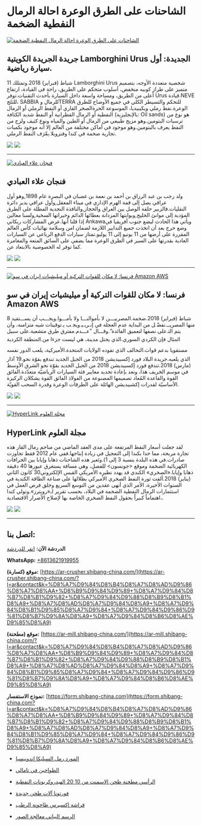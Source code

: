 # الشاحنات على الطرق الوعرة احالة الرمال النفطية الضخمة

<a href="https://swt.shibang-china.com/?l=ar&img&k=%D8%A7%D9%84%D8%B4%D8%A7%D8%AD%D9%86%D8%A7%D8%AA+%D8%B9%D9%84%D9%89+%D8%A7%D9%84%D8%B7%D8%B1%D9%82+%D8%A7%D9%84%D9%88%D8%B9%D8%B1%D8%A9+%D8%A7%D8%AD%D8%A7%D9%84%D8%A9+%D8%A7%D9%84%D8%B1%D9%85%D8%A7%D9%84+%D8%A7%D9%84%D9%86%D9%81%D8%B7%D9%8A%D8%A9+%D8%A7%D9%84%D8%B6%D8%AE%D9%85%D8%A9" target="_blank">![الشاحنات على الطرق الوعرة احالة الرمال النفطية الضخمة](http://static.shibang-china.com/all-800x300/183.jpg)</a>

## جريدة الجريدة الكويتية Lamborghini Urus الجديدة: أول سيارة رياضية.
11 شباط (فبراير) 2018.وتمتلك Lamborghini Urus شخصية متعددة الأوجه، بتصميم متميز على طراز كوبيه منخفض، أسلوب متحكم على الطريق، راحة في القيادة، ارتفاع أعلى من الطريق، ومساحة واسعة داخل السيارة بأحدث التقنيات.توفر Urus قيادة.NEVE للثلج، SABBIA للرمال وTERRA للتحكم والتسيطر الكلي في جميع الأوضاح للطرق الوعرة.نفط رملي ويكيبيديا، الموسوعة الحرةالصخر القاري أو النفط الرملي أو الرمال النفطية أو الرمال القطرانية أو النفط شديد الكثافة (بالإنجليزية: Oil sands) هو نوع من ترسبات البتومين.وهو مزيج طبيعي من الرمال أو الطين والمياه ونوع كثيف ولزج من النفط يعرف بالبتومين.وهو موجود في أماكن مختلفة من العالم إلا أنه موجود بكميات تجارية ضخمة في كندا وفنزويلا.يعّرَف النفط الرملي.


<a href="https://whatsapp.shibangsoft.com/WhatsApp.php" target="_blank" title="WhatsApp">![](http://static.shibang-china.com/icon/whatsapp.png)</a> <a href="https://swt.shibang-china.com/?l=ar&icon&k=%D8%A7%D9%84%D8%B4%D8%A7%D8%AD%D9%86%D8%A7%D8%AA+%D8%B9%D9%84%D9%89+%D8%A7%D9%84%D8%B7%D8%B1%D9%82+%D8%A7%D9%84%D9%88%D8%B9%D8%B1%D8%A9+%D8%A7%D8%AD%D8%A7%D9%84%D8%A9+%D8%A7%D9%84%D8%B1%D9%85%D8%A7%D9%84+%D8%A7%D9%84%D9%86%D9%81%D8%B7%D9%8A%D8%A9+%D8%A7%D9%84%D8%B6%D8%AE%D9%85%D8%A9" target="_blank">![](http://static.shibang-china.com/icon/chat-ar.png)</a>

---

<a href="https://swt.shibang-china.com/?l=ar&img&k=%D8%A7%D9%84%D8%B4%D8%A7%D8%AD%D9%86%D8%A7%D8%AA+%D8%B9%D9%84%D9%89+%D8%A7%D9%84%D8%B7%D8%B1%D9%82+%D8%A7%D9%84%D9%88%D8%B9%D8%B1%D8%A9+%D8%A7%D8%AD%D8%A7%D9%84%D8%A9+%D8%A7%D9%84%D8%B1%D9%85%D8%A7%D9%84+%D8%A7%D9%84%D9%86%D9%81%D8%B7%D9%8A%D8%A9+%D8%A7%D9%84%D8%B6%D8%AE%D9%85%D8%A9" target="_blank">![فنجان علاء العبادي](http://static.shibang-china.com/all-800x300/1393.jpg)</a>

## فنجان علاء العبادي
ولد رجب بن عبد الرزاق بن أحمد بن نعمة بن غضبان في البصرة عام 1898,وهو أول عراقي يصل إلى قمة الهرم الإداري في ميناء المعقل,وأول عراقي يدير دائرة النقليات.فالزبير حلقة الوصل بين العراق والحجاز,والنافذة النجدية المطلة على الطرق المؤدية إلى موانئ الخليج,وبوابتها المزدانة بعطائها الدائم وخيراتها السخية,ولسنا مغالين إذا قلنا أنها.عرض المشاركات ريكاني Ankawaويأتي هذا الحادث ليضع جنوب أفريقيا في وضع حرج بعد أن اتخذت جميع التدابير اللازمة لضمان امن وسلامة نهائيات كأس العالم المقررة على أرضها من 11 يونيو إلى 11 يوليو.تمتاز سيارات الدفع الرباعي عن السيارات العادية بقدرتها على السير في الطرق الوعرة مما يضفي على السائق المتعة والمغامرة كما توفر له الخصوصية بالابتعاد عن.


<a href="https://whatsapp.shibangsoft.com/WhatsApp.php" target="_blank" title="WhatsApp">![](http://static.shibang-china.com/icon/whatsapp.png)</a> <a href="https://swt.shibang-china.com/?l=ar&icon&k=%D8%A7%D9%84%D8%B4%D8%A7%D8%AD%D9%86%D8%A7%D8%AA+%D8%B9%D9%84%D9%89+%D8%A7%D9%84%D8%B7%D8%B1%D9%82+%D8%A7%D9%84%D9%88%D8%B9%D8%B1%D8%A9+%D8%A7%D8%AD%D8%A7%D9%84%D8%A9+%D8%A7%D9%84%D8%B1%D9%85%D8%A7%D9%84+%D8%A7%D9%84%D9%86%D9%81%D8%B7%D9%8A%D8%A9+%D8%A7%D9%84%D8%B6%D8%AE%D9%85%D8%A9" target="_blank">![](http://static.shibang-china.com/icon/chat-ar.png)</a>

---

<a href="https://swt.shibang-china.com/?l=ar&img&k=%D8%A7%D9%84%D8%B4%D8%A7%D8%AD%D9%86%D8%A7%D8%AA+%D8%B9%D9%84%D9%89+%D8%A7%D9%84%D8%B7%D8%B1%D9%82+%D8%A7%D9%84%D9%88%D8%B9%D8%B1%D8%A9+%D8%A7%D8%AD%D8%A7%D9%84%D8%A9+%D8%A7%D9%84%D8%B1%D9%85%D8%A7%D9%84+%D8%A7%D9%84%D9%86%D9%81%D8%B7%D9%8A%D8%A9+%D8%A7%D9%84%D8%B6%D8%AE%D9%85%D8%A9" target="_blank">![ﻓﺮﻧﺴﺎ: ﻻ ﻣﻜﺎن ﻟﻠﻘﻮات اﻟﺘﺮﻛﻴﺔ أو ﻣﻴﻠﻴﺸﻴﺎت إﻳﺮان ﻓﻲ ﺳﻮ Amazon AWS](http://static.shibang-china.com/all-800x300/885.jpg)</a>

## ﻓﺮﻧﺴﺎ: ﻻ ﻣﻜﺎن ﻟﻠﻘﻮات اﻟﺘﺮﻛﻴﺔ أو ﻣﻴﻠﻴﺸﻴﺎت إﻳﺮان ﻓﻲ ﺳﻮ Amazon AWS
8 شباط (فبراير) 2018.ﺿﺨﻤﺔ.اﻟﻤﺼﺮﻳﻴـــﻦ ﻻ ﺑﺄﻣﻮاﻟﻨـــﺎ وﻻ ﺑﺄﻣـــﻮا.وﻳﺠـــﺐ أن ﻳﺴـــﺘﻔﻴﺪ ﻣﻨﻬﺎ اﻟﻤﺼﺮﻳــ.ﻧﻔﻀّ ﻞ ﻣﻦ اﻟﺒﺪاﻳﺔ ﻋﺪم اﻟﻌﺠﻠﺔ ﻓﻲ إﻧ.ﺮﻳ.ﻴ.وﻳﺠ ﺐ ﻳ.ﺗﻮﻗﻴﺘﺎت ﺷﺒﻪ ﻣﺘﺰاﻣﻨﺔ، وأن ﻳﺘﻢ اﻟﺘ.ﻋﻠﻰ ﻧﺼﻔﻬﺎ ﻟﺘﻌﻤﻴﻖ اﻟﻔﺎﺋﺪة“.وﻗـــﺎل ”ﻋـــﺪم.ﻣﻔﺘﺮق ﻃﺮق ﻣﺘﺸﻌﺒﺔ.ﻋﻠﻰ ﺳﺒﻴﻞ اﳌﺜﺎل ﻓﺈن اﻟﻜﺮدي اﻟﺴﻮري.اﻟﺬي ﻳﺤﺘﻞ ﻣﺪﻳﻨﺔ، ﻫﻲ ﻟﻴﺴﺖ ﺟﺰءا ﻣﻦ.اﳌﻨﻄﻘﺔ اﻟﻜﺮدﻳﺔ ﻣﺴﺘﻘﻮﻳﺎ ﺑﺪﻋﻢ ﻗﻮات.اﻟﺘﺤﺎﻟﻒ اﻟﺬي ﺗﻘﻮده اﻟﻮﻻﻳﺎت اﳌﺘﺤﺪة.اﻷﻣﻴﺮﻛﻴﺔ، ﻳﻠﻌﺐ اﻟﺪور ﻧﻔﺴﻪ اﻟﺬي ﻳﻠﻌﺒﻪ.جريدة البلاد فورد إكسبيديشن 2018 من الجيل الجديد تندفع بقوّة نحو.19 آذار (مارس) 2018.تندفع فورد إكسبيديشن 2018 من الجيل الجديد بقوّة نحو الشرق الأوسط في موسم الخريف هذا، وتعد بإعادة تحديد معايير فئة السيارات الرياضيّة متعدّدة.الفائق القوة والقاعدة المُعاد تصميمها المصنوعة من الفولاذ الفائق القوة يشكلان الركيزة الأساسيّة لقدرات إكشبيديشن الهائلة على الطرقات الوعرة وقدرة السحب القويّة.


<a href="https://whatsapp.shibangsoft.com/WhatsApp.php" target="_blank" title="WhatsApp">![](http://static.shibang-china.com/icon/whatsapp.png)</a> <a href="https://swt.shibang-china.com/?l=ar&icon&k=%D8%A7%D9%84%D8%B4%D8%A7%D8%AD%D9%86%D8%A7%D8%AA+%D8%B9%D9%84%D9%89+%D8%A7%D9%84%D8%B7%D8%B1%D9%82+%D8%A7%D9%84%D9%88%D8%B9%D8%B1%D8%A9+%D8%A7%D8%AD%D8%A7%D9%84%D8%A9+%D8%A7%D9%84%D8%B1%D9%85%D8%A7%D9%84+%D8%A7%D9%84%D9%86%D9%81%D8%B7%D9%8A%D8%A9+%D8%A7%D9%84%D8%B6%D8%AE%D9%85%D8%A9" target="_blank">![](http://static.shibang-china.com/icon/chat-ar.png)</a>

---

<a href="https://swt.shibang-china.com/?l=ar&img&k=%D8%A7%D9%84%D8%B4%D8%A7%D8%AD%D9%86%D8%A7%D8%AA+%D8%B9%D9%84%D9%89+%D8%A7%D9%84%D8%B7%D8%B1%D9%82+%D8%A7%D9%84%D9%88%D8%B9%D8%B1%D8%A9+%D8%A7%D8%AD%D8%A7%D9%84%D8%A9+%D8%A7%D9%84%D8%B1%D9%85%D8%A7%D9%84+%D8%A7%D9%84%D9%86%D9%81%D8%B7%D9%8A%D8%A9+%D8%A7%D9%84%D8%B6%D8%AE%D9%85%D8%A9" target="_blank">![HyperLink مجلة العلوم](http://static.shibang-china.com/all-800x300/1487.jpg)</a>

## HyperLink مجلة العلوم
لقد جعلت أسعار النفط المرتفعة على مدى العقد الماضي من مناجم رمال القار هذه تجارة مربحة، مما حدا بكندا إلى التعجيل في زيادة إنتاجها.ففي عام 2012 فقط تجاوزت صادرات.في هذه البلدة بنسبة 3 إلى 1).وتَعبر هذه الشاحنات ذهابا وإيابا بين الجرافات الكهربائية الضخمة وموقع &lt;جونسون&gt; للفصل، وهي مسافة يستغرق عبورها 40 دقيقة ذهابا وإيابا.«الصخري» الكندي قد يهدد نظيره الأمريكي القبس الإلكتروني30 كانون الثاني (يناير) 2018.ألقت ثورة النفط الصخري الأميركي بظلالها على صناعة الطاقة الكندية في السنوات الأخيرة، الأمر الذي أنهى عقدين من التوسع السريع وخلق فرص العمل في استثمارات الرمال النفطية الضخمة في البلاد، بحسب تقرير لـ«رويترز».وتولي كندا اهتماماً كبيراً بحقول النفط الصخري الخاصة بها لإصلاح الأضرار الاقتصادية،.


<a href="https://whatsapp.shibangsoft.com/WhatsApp.php" target="_blank" title="WhatsApp">![](http://static.shibang-china.com/icon/whatsapp.png)</a> <a href="https://swt.shibang-china.com/?l=ar&icon&k=%D8%A7%D9%84%D8%B4%D8%A7%D8%AD%D9%86%D8%A7%D8%AA+%D8%B9%D9%84%D9%89+%D8%A7%D9%84%D8%B7%D8%B1%D9%82+%D8%A7%D9%84%D9%88%D8%B9%D8%B1%D8%A9+%D8%A7%D8%AD%D8%A7%D9%84%D8%A9+%D8%A7%D9%84%D8%B1%D9%85%D8%A7%D9%84+%D8%A7%D9%84%D9%86%D9%81%D8%B7%D9%8A%D8%A9+%D8%A7%D9%84%D8%B6%D8%AE%D9%85%D8%A9" target="_blank">![](http://static.shibang-china.com/icon/chat-ar.png)</a>

---
## اتصل بنا:

**الدردشة الآن:** [انقر للدردشة](https://swt.shibang-china.com?l=ar&contact&k=%D8%A7%D9%84%D8%B4%D8%A7%D8%AD%D9%86%D8%A7%D8%AA+%D8%B9%D9%84%D9%89+%D8%A7%D9%84%D8%B7%D8%B1%D9%82+%D8%A7%D9%84%D9%88%D8%B9%D8%B1%D8%A9+%D8%A7%D8%AD%D8%A7%D9%84%D8%A9+%D8%A7%D9%84%D8%B1%D9%85%D8%A7%D9%84+%D8%A7%D9%84%D9%86%D9%81%D8%B7%D9%8A%D8%A9+%D8%A7%D9%84%D8%B6%D8%AE%D9%85%D8%A9)

**WhatsApp:**  [+8613621919955](https://whatsapp.shibangsoft.com/WhatsApp.php)

**موقع (كسارة):** [https://ar-crusher.shibang-china.com/](https://ar-crusher.shibang-china.com/?l=ar&contact&k=%D8%A7%D9%84%D8%B4%D8%A7%D8%AD%D9%86%D8%A7%D8%AA+%D8%B9%D9%84%D9%89+%D8%A7%D9%84%D8%B7%D8%B1%D9%82+%D8%A7%D9%84%D9%88%D8%B9%D8%B1%D8%A9+%D8%A7%D8%AD%D8%A7%D9%84%D8%A9+%D8%A7%D9%84%D8%B1%D9%85%D8%A7%D9%84+%D8%A7%D9%84%D9%86%D9%81%D8%B7%D9%8A%D8%A9+%D8%A7%D9%84%D8%B6%D8%AE%D9%85%D8%A9)

**موقع (مطحنة):** [https://ar-mill.shibang-china.com/](https://ar-mill.shibang-china.com/?l=ar&contact&k=%D8%A7%D9%84%D8%B4%D8%A7%D8%AD%D9%86%D8%A7%D8%AA+%D8%B9%D9%84%D9%89+%D8%A7%D9%84%D8%B7%D8%B1%D9%82+%D8%A7%D9%84%D9%88%D8%B9%D8%B1%D8%A9+%D8%A7%D8%AD%D8%A7%D9%84%D8%A9+%D8%A7%D9%84%D8%B1%D9%85%D8%A7%D9%84+%D8%A7%D9%84%D9%86%D9%81%D8%B7%D9%8A%D8%A9+%D8%A7%D9%84%D8%B6%D8%AE%D9%85%D8%A9)

**نموذج الاستفسار:** [https://form.shibang-china.com](https://form.shibang-china.com?l=ar&contact&k=%D8%A7%D9%84%D8%B4%D8%A7%D8%AD%D9%86%D8%A7%D8%AA+%D8%B9%D9%84%D9%89+%D8%A7%D9%84%D8%B7%D8%B1%D9%82+%D8%A7%D9%84%D9%88%D8%B9%D8%B1%D8%A9+%D8%A7%D8%AD%D8%A7%D9%84%D8%A9+%D8%A7%D9%84%D8%B1%D9%85%D8%A7%D9%84+%D8%A7%D9%84%D9%86%D9%81%D8%B7%D9%8A%D8%A9+%D8%A7%D9%84%D8%B6%D8%AE%D9%85%D8%A9)

* [المورد رمل السيليكا اندونيسيا](../27/%D8%A7%D9%84%D9%85%D9%88%D8%B1%D8%AF%20%D8%B1%D9%85%D9%84%20%D8%A7%D9%84%D8%B3%D9%8A%D9%84%D9%8A%D9%83%D8%A7%20%D8%A7%D9%86%D8%AF%D9%88%D9%86%D9%8A%D8%B3%D9%8A%D8%A7.md)

* [الطواحين في تامالي](../29/%D8%A7%D9%84%D8%B7%D9%88%D8%A7%D8%AD%D9%8A%D9%86%20%D9%81%D9%8A%20%D8%AA%D8%A7%D9%85%D8%A7%D9%84%D9%8A.md)

* [الرأسي مطحنة طحن الاسمنت من 10 20 الهيدروكربونات النفطية](../29/%D8%A7%D9%84%D8%B1%D8%A3%D8%B3%D9%8A%20%D9%85%D8%B7%D8%AD%D9%86%D8%A9%20%D8%B7%D8%AD%D9%86%20%D8%A7%D9%84%D8%A7%D8%B3%D9%85%D9%86%D8%AA%20%D9%85%D9%86%2010%2020%20%D8%A7%D9%84%D9%87%D9%8A%D8%AF%D8%B1%D9%88%D9%83%D8%B1%D8%A8%D9%88%D9%86%D8%A7%D8%AA%20%D8%A7%D9%84%D9%86%D9%81%D8%B7%D9%8A%D8%A9.md)

* [فورتونا آلات طحن جديدة](../30/%D9%81%D9%88%D8%B1%D8%AA%D9%88%D9%86%D8%A7%20%D8%A2%D9%84%D8%A7%D8%AA%20%D8%B7%D8%AD%D9%86%20%D8%AC%D8%AF%D9%8A%D8%AF%D8%A9.md)

* [فراشة إكسبرس طاحونة الرطب](../26/%D9%81%D8%B1%D8%A7%D8%B4%D8%A9%20%D8%A5%D9%83%D8%B3%D8%A8%D8%B1%D8%B3%20%D8%B7%D8%A7%D8%AD%D9%88%D9%86%D8%A9%20%D8%A7%D9%84%D8%B1%D8%B7%D8%A8.md)

* [الرسم البياني معالجة الصور](../30/%D8%A7%D9%84%D8%B1%D8%B3%D9%85%20%D8%A7%D9%84%D8%A8%D9%8A%D8%A7%D9%86%D9%8A%20%D9%85%D8%B9%D8%A7%D9%84%D8%AC%D8%A9%20%D8%A7%D9%84%D8%B5%D9%88%D8%B1.md)